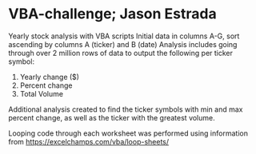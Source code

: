 # VBA-challenge; Jason Estrada
Yearly stock analysis with VBA scripts
Initial data in columns A-G, sort ascending by columns A (ticker) and B (date)
Analysis includes going through over 2 million rows of data to output the following per ticker symbol:
1) Yearly change ($)
2) Percent change
3) Total Volume

Additional analysis created to find the ticker symbols with min and max percent change, as well as the ticker with the greatest volume.

Looping code through each worksheet was performed using information from https://excelchamps.com/vba/loop-sheets/
